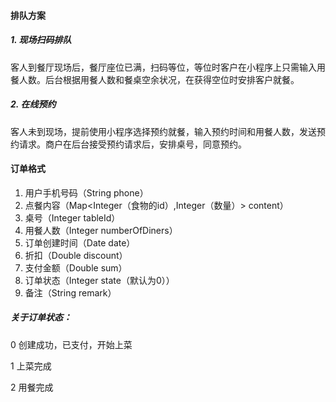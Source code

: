 #### 排队方案

##### 1. 现场扫码排队

客人到餐厅现场后，餐厅座位已满，扫码等位，等位时客户在小程序上只需输入用餐人数。后台根据用餐人数和餐桌空余状况，在获得空位时安排客户就餐。

##### 2. 在线预约

客人未到现场，提前使用小程序选择预约就餐，输入预约时间和用餐人数，发送预约请求。商户在后台接受预约请求后，安排桌号，同意预约。





#### 订单格式

1. 用户手机号码（String phone）
2. 点餐内容（Map<Integer（食物的id）,Integer（数量）> content）
3. 桌号（Integer tableId）
4. 用餐人数（Integer numberOfDiners）
5. 订单创建时间（Date date）
6. 折扣（Double discount）
7. 支付金额（Double sum）
8. 订单状态（Integer state（默认为0））
9. 备注（String remark）

##### 关于订单状态：

0	创建成功，已支付，开始上菜

1	上菜完成

2	用餐完成